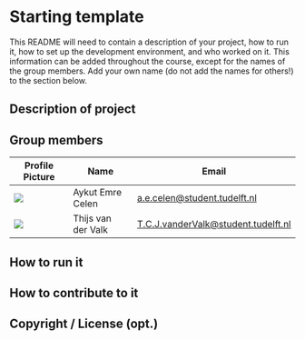 # Starting template

This README will need to contain a description of your project, how to run it, how to set up the development environment, and who worked on it.
This information can be added throughout the course, except for the names of the group members.
Add your own name (do not add the names for others!) to the section below.

## Description of project

## Group members

| Profile Picture                                                                                         | Name               | Email                               |
|---------------------------------------------------------------------------------------------------------|--------------------|-------------------------------------|
| ![](https://gitlab.ewi.tudelft.nl/uploads/-/system/user/avatar/6074/avatar.png?width=400) | Aykut Emre Celen | a.e.celen@student.tudelft.nl |
| ![](https://gitlab.ewi.tudelft.nl/uploads/-/system/user/avatar/5913/avatar.png?width=400)               | Thijs van der Valk | T.C.J.vanderValk@student.tudelft.nl |


<!-- Instructions (remove once assignment has been completed -->
<!-- - Add (only!) your own name to the table above (use Markdown formatting) -->
<!-- - Mention your *student* email address -->
<!-- - Preferably add a recognizable photo, otherwise add your GitLab photo -->
<!-- - (please make sure the photos have the same size) --> 

## How to run it

## How to contribute to it

## Copyright / License (opt.)
